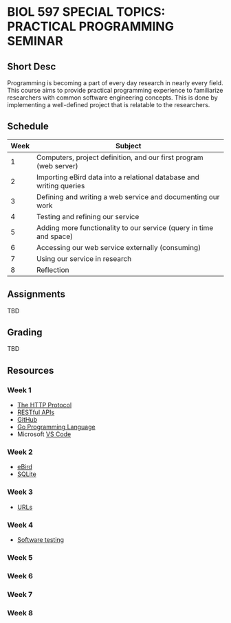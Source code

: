 # BIOL 597 SPECIAL TOPICS: PRACTICAL PROGRAMMING SEMINAR

## Short Desc
Programming is becoming a part of every day research in nearly every field.
This course aims to provide practical programming experience to familiarize
researchers with common software engineering concepts.  This is done by
implementing a well-defined project that is relatable to the researchers.

## Schedule

Week | Subject
-----|--------
1    | Computers, project definition, and our first program (web server)
2    | Importing eBird data into a relational database and writing queries
3    | Defining and writing a web service and documenting our work
4    | Testing and refining our service
5    | Adding more functionality to our service (query in time and space)
6    | Accessing our web service externally (consuming)
7    | Using our service in research
8    | Reflection

## Assignments

TBD

## Grading

TBD

## Resources

### Week 1
- [The HTTP Protocol](https://en.wikipedia.org/wiki/Hypertext_Transfer_Protocol)
- [RESTful APIs](https://en.wikipedia.org/wiki/Representational_state_transfer)
- [GitHub](https://github.com)
- [Go Programming Language](https://golang.org)
- Microsoft [VS Code](https://code.visualstudio.com/)

### Week 2
- [eBird](https://ebird.org)
- [SQLite](https://sqlite.org)

### Week 3
- [URLs](https://en.wikipedia.org/wiki/URL)

### Week 4
- [Software testing](https://en.wikipedia.org/wiki/Software_testing)

### Week 5

### Week 6

### Week 7

### Week 8
